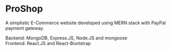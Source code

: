 # ProShop

A simplistic E-Commerce website developed using MERN stack with PayPal payment gateway. 

Backend: MongoDB, Express.JS, Node.JS and mongoose<br/>
Frontend: React.JS and React-Bootstrap
